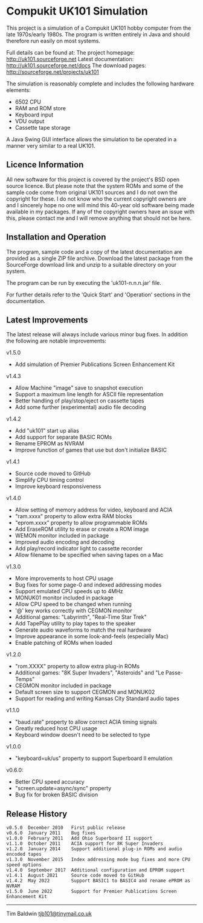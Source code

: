 Compukit UK101 Simulation
=========================
This project is a simulation of a Compukit UK101 hobby computer from the
late 1970s/early 1980s.  The program is written entirely in Java and should
therefore run easily on most systems.

Full details can be found at:
   The project homepage:  http://uk101.sourceforge.net
   Latest documentation:  http://uk101.sourceforge.net/docs
   The download pages:    http://sourceforge.net/projects/uk101

The simulation is reasonably complete and includes the following
hardware elements:

 - 6502 CPU
 - RAM and ROM store
 - Keyboard input
 - VDU output
 - Cassette tape storage

A Java Swing GUI interface allows the simulation to be operated in a
manner very similar to a real UK101.

Licence Information
-------------------
All new software for this project is covered by the project's BSD
open source licence.  But please note that the system ROMs and some
of the sample code come from original UK101 sources and I do not
own the copyright for these.  I do not know who the current copyright
owners are and I sincerely hope no one will mind this 40-year old
software being made available in my packages.  If any of the copyright
owners have an issue with this, please contact me and I will remove
anything that should not be here.

Installation and Operation
--------------------------
The program, sample code and a copy of the latest documentation are
provided as a single ZIP file archive.  Download the latest package from
the SourceForge download link and unzip to a suitable directory on your
system.

The program can be run by executing the 'uk101-n.n.n.jar' file.

For further details refer to the 'Quick Start' and 'Operation' sections
in the documentation.

Latest Improvements
-------------------
The latest release will always include various minor bug fixes.  In
addition the following are notable improvements:

v1.5.0
 - Add simulation of Premier Publications Screen Enhancement Kit

v1.4.3
 - Allow Machine "image" save to snapshot execution
 - Support a maximum line length for ASCII file representation
 - Better handling of play/stop/eject on cassette tapes
 - Add some further (experimental) audio file decoding

v1.4.2
 - Add "uk101" start up alias
 - Add support for separate BASIC ROMs
 - Rename EPROM as NVRAM
 - Improve function of games that use but don't initialize BASIC

v1.4.1
 - Source code moved to GitHub
 - Simplify CPU timing control
 - Improve keyboard responsiveness

v1.4.0
 - Allow setting of memory address for video, keyboard and ACIA
 - "ram.xxxx" property to allow extra RAM blocks
 - "eprom.xxxx" property to allow programmable ROMs
 - Add EraseROM utility to erase or create a ROM image
 - WEMON monitor included in package
 - Improved audio encoding and decoding
 - Add play/record indicator light to cassette recorder
 - Allow filename to be specified when saving tapes on a Mac

v1.3.0
 - More improvements to host CPU usage
 - Bug fixes for some page-0 and indexed addressing modes
 - Support emulated CPU speeds up to 4MHz
 - MONUK01 monitor included in package
 - Allow CPU speed to be changed when running
 - '@' key works correctly with CEGMON monitor
 - Additional games: "Labyrinth", "Real-Time Star Trek"
 - Add TapePlay utility to play tapes to the speaker
 - Generate audio waveforms to match the real hardware
 - Improve appearance in some look-and-feels (especially Mac)
 - Enable patching of ROMs when loaded

v1.2.0
 - "rom.XXXX" property to allow extra plug-in ROMs
 - Additional games: "8K Super Invaders", "Asteroids" and "Le Passe-Temps"
 - CEGMON monitor included in package
 - Default screen size to support CEGMON and MONUK02
 - Support for reading and writing Kansas City Standard audio tapes

v1.1.0
 - "baud.rate" property to allow correct ACIA timing signals
 - Greatly reduced host CPU usage
 - Keyboard window doesn't need to be selected to type

v1.0.0
 - "keyboard=uk/us" property to support Superboard II emulation

v0.6.0:
 - Better CPU speed accuracy
 - "screen.update=async/sync" property
 - Bug fix for broken BASIC division

Release History
---------------
    v0.5.0  December 2010   First public release
    v0.6.0  January 2011    Bug fixes
    v1.0.0  February 2011   Add Ohio Superboard II support
    v1.1.0  October 2011    ACIA support for 8K Super Invaders
    v1.2.0  January 2014    Support additional plug-in ROMs and audio encoded tapes
    v1.3.0  November 2015   Index addressing mode bug fixes and more CPU speed options
    v1.4.0  September 2017  Additional configuration and EPROM support
    v1.4.1  August 2021     Source code moved to GitHub
    v1.4.2  May 2022        Support BASIC1 to BASIC4 and rename ePROM as NVRAM
    v1.5.0  June 2022       Support for Premier Publications Screen Enhancement Kit

---
Tim Baldwin
<tjb101@tinymail.co.uk>
